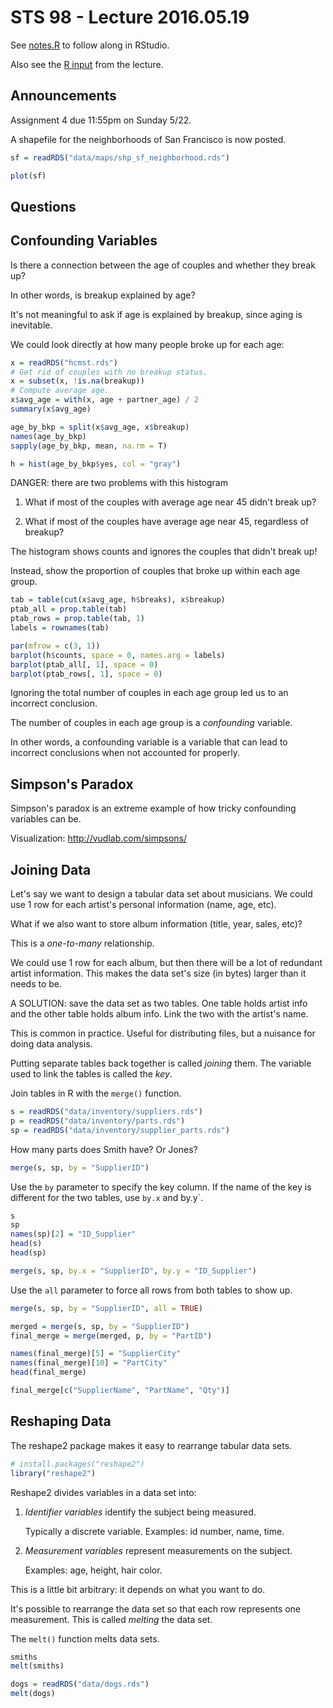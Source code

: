 # STS 98 - Lecture 2016.05.19

See [notes.R](notes.R) to follow along in RStudio.

Also see the [R input](r_session.txt) from the lecture.

Announcements
-------------
Assignment 4 due 11:55pm on Sunday 5/22.

A shapefile for the neighborhoods of San Francisco is now posted.

```r
sf = readRDS("data/maps/shp_sf_neighborhood.rds")

plot(sf)

```

Questions
---------


Confounding Variables
---------------------
Is there a connection between the age of couples and whether they break up?

In other words, is breakup explained by age?

It's not meaningful to ask if age is explained by breakup, since aging is
inevitable.

We could look directly at how many people broke up for each age:

```r
x = readRDS("hcmst.rds")
# Get rid of couples with no breakup status.
x = subset(x, !is.na(breakup))
# Compute average age.
x$avg_age = with(x, age + partner_age) / 2
summary(x$avg_age)

age_by_bkp = split(x$avg_age, x$breakup)
names(age_by_bkp)
sapply(age_by_bkp, mean, na.rm = T)

h = hist(age_by_bkp$yes, col = "gray")
```

DANGER: there are two problems with this histogram

1. What if most of the couples with average age near 45 didn't break up?

2. What if most of the couples have average age near 45, regardless of
   breakup?

The histogram shows counts and ignores the couples that didn't break up!


Instead, show the proportion of couples that broke up within each age group.

```r
tab = table(cut(x$avg_age, h$breaks), x$breakup)
ptab_all = prop.table(tab)
ptab_rows = prop.table(tab, 1)
labels = rownames(tab)

par(mfrow = c(3, 1))
barplot(h$counts, space = 0, names.arg = labels)
barplot(ptab_all[, 1], space = 0)
barplot(ptab_rows[, 1], space = 0)
```

Ignoring the total number of couples in each age group led us to an
incorrect conclusion.

The number of couples in each age group is a _confounding_ variable.

In other words, a confounding variable is a variable that can lead to
incorrect conclusions when not accounted for properly.


Simpson's Paradox
-----------------
Simpson's paradox is an extreme example of how tricky confounding variables
can be.

Visualization: <http://vudlab.com/simpsons/>


Joining Data
------------
Let's say we want to design a tabular data set about musicians. We could
use 1 row for each artist's personal information (name, age, etc).

What if we also want to store album information (title, year, sales, etc)?

This is a _one-to-many_ relationship.

We could use 1 row for each album, but then there will be a lot of redundant
artist information. This makes the data set's size (in bytes) larger than
it needs to be.

A SOLUTION: save the data set as two tables. One table holds artist info and
the other table holds album info. Link the two with the artist's name.



This is common in practice. Useful for distributing files, but a nuisance
for doing data analysis.

Putting separate tables back together is called _joining_ them. The variable
used to link the tables is called the _key_.

Join tables in R with the `merge()` function.

```r
s = readRDS("data/inventory/suppliers.rds")
p = readRDS("data/inventory/parts.rds")
sp = readRDS("data/inventory/supplier_parts.rds")
```

How many parts does Smith have? Or Jones?

```r
merge(s, sp, by = "SupplierID")
```


Use the `by` parameter to specify the key column. If the name of the key is
different for the two tables, use `by.x` and by.y`.

```r
s
sp
names(sp)[2] = "ID_Supplier"
head(s)
head(sp)

merge(s, sp, by.x = "SupplierID", by.y = "ID_Supplier")
```

Use the `all` parameter to force all rows from both tables to show up.

```r
merge(s, sp, by = "SupplierID", all = TRUE)

merged = merge(s, sp, by = "SupplierID")
final_merge = merge(merged, p, by = "PartID")

names(final_merge)[5] = "SupplierCity"
names(final_merge)[10] = "PartCity"
head(final_merge)

final_merge[c("SupplierName", "PartName", "Qty")]

```

Reshaping Data
--------------
The reshape2 package makes it easy to rearrange tabular data sets.

```r
# install.packages("reshape2")
library("reshape2")
```

Reshape2 divides variables in a data set into:

1. _Identifier variables_ identify the subject being measured.

   Typically a discrete variable. Examples: id number, name, time.

2. _Measurement variables_ represent measurements on the subject.

   Examples: age, height, hair color.

This is a little bit arbitrary: it depends on what you want to do.



It's possible to rearrange the data set so that each row represents one
measurement. This is called _melting_ the data set.

The `melt()` function melts data sets.

```r
smiths
melt(smiths)

dogs = readRDS("data/dogs.rds")
melt(dogs)

